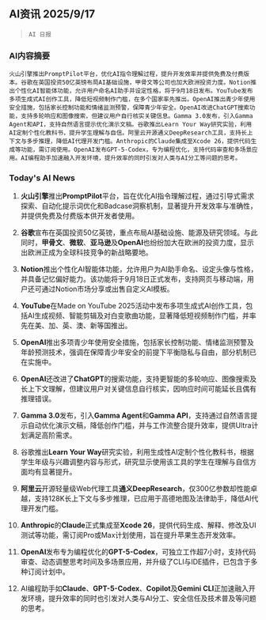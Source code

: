 ## AI资讯 2025/9/17

>  `AI 日报` 



### **AI内容摘要**

```
火山引擎推出PromptPilot平台，优化AI指令理解过程，提升开发效率并提供免费及付费版本。谷歌在英国投资50亿英镑布局AI基础设施，甲骨文等公司也加大欧洲投资力度。Notion推出个性化AI智能体功能，允许用户命名AI助手并设定性格，将于9月18日发布。YouTube发布多项生成式AI创作工具，降低短视频制作门槛，在多个国家率先推出。OpenAI推出青少年使用安全措施，包括家长控制功能和情绪监测预警，保障青少年安全。OpenAI改进ChatGPT搜索功能，支持多轮响应和图像搜索，但建议用户自行核实关键信息。Gamma 3.0发布，引入Gamma Agent和API，支持自然语言提示优化演示文稿。谷歌推出Learn Your Way研究实验，利用AI定制个性化教科书，提升学生理解与自信。阿里云开源通义DeepResearch工具，支持长上下文与多步推理，降低AI代理开发门槛。Anthropic的Claude集成至Xcode 26，提供代码生成等功能，需订阅使用。OpenAI发布GPT-5-Codex，专为编程优化，支持代码审查和多场景应用。AI编程助手加速融入开发环境，提升效率的同时引发对人类与AI分工等问题的思考。
```



### **Today's AI News**

1. **火山引擎**推出**PromptPilot**平台，旨在优化AI指令理解过程，通过引导式需求探索、自动化提示词优化和Badcase洞察机制，显著提升开发效率与准确性，并提供免费及付费版本供开发者使用。

2. **谷歌**宣布在英国投资50亿英镑，重点布局AI基础设施、能源及研究领域。与此同时，**甲骨文**、**微软**、**亚马逊**及**OpenAI**也纷纷加大在欧洲的投资力度，显示出欧洲正成为全球科技竞争的新战略要地。

3. **Notion**推出个性化AI智能体功能，允许用户为AI助手命名、设定头像与性格，并具备记忆偏好能力。该功能将于9月18日正式发布，支持网页与移动端，用户还可通过Notion市场分享或出售自定义AI模板。

4. **YouTube**在Made on YouTube 2025活动中发布多项生成式AI创作工具，包括AI生成视频、智能剪辑及对白变歌曲功能，显著降低短视频制作门槛，并率先在美、加、英、澳、新等国推出。

5. **OpenAI**推出多项青少年使用安全措施，包括家长控制功能、情绪监测预警及年龄预测技术，强调在保障青少年安全的前提下平衡隐私与自由，部分机制已在实施中。

6. **OpenAI**还改进了**ChatGPT**的搜索功能，支持更智能的多轮响应、图像搜索及长上下文理解，但建议用户对关键信息自行核实，因响应时间可能延长且偶有推理错误。

7. **Gamma 3.0**发布，引入**Gamma Agent**和**Gamma API**，支持通过自然语言提示自动优化演示文稿，降低创作门槛，并与工作流整合提升效率，提供Ultra计划满足高阶需求。

8. 谷歌推出**Learn Your Way**研究实验，利用生成性AI定制个性化教科书，根据学生年级与兴趣调整内容与形式，研究显示使用该工具的学生在理解与自信方面均有显著提升。

9. **阿里云**开源轻量级Web代理工具**通义DeepResearch**，仅300亿参数却性能卓越，支持128K长上下文与多步推理，已应用于高德地图及法律助手，降低AI代理开发门槛。

10. **Anthropic**的**Claude**正式集成至**Xcode 26**，提供代码生成、解释、修改及UI测试等功能，需订阅Pro或Max计划使用，旨在提升苹果生态开发效率。

11. **OpenAI**发布专为编程优化的**GPT-5-Codex**，可独立工作超7小时，支持代码审查、动态调整思考时间及多场景应用，并升级了CLI与IDE插件，已包含于多种订阅计划中。

12. AI编程助手如**Claude**、**GPT-5-Codex**、**Copilot**及**Gemini CLI**正加速融入开发环境，提升效率的同时也引发对人类与AI分工、安全信任及技术普及等问题的思考。